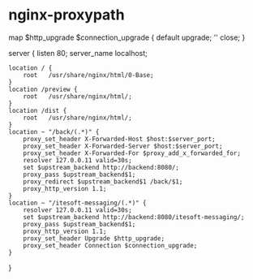 # nginx-proxypath

map $http_upgrade $connection_upgrade {
    default upgrade;
    '' close;
}

server {
    listen       80;
    server_name  localhost;

    location / {
        root   /usr/share/nginx/html/0-Base;
    }
    location /preview {
        root   /usr/share/nginx/html/;
    }
    location /dist {
        root   /usr/share/nginx/html/;
    }
    location ~ "/back/(.*)" {
        proxy_set_header X-Forwarded-Host $host:$server_port;
        proxy_set_header X-Forwarded-Server $host:$server_port;
        proxy_set_header X-Forwarded-For $proxy_add_x_forwarded_for;
        resolver 127.0.0.11 valid=30s;
        set $upstream_backend http://backend:8080/;
        proxy_pass $upstream_backend$1;
        proxy_redirect $upstream_backend$1 /back/$1;
        proxy_http_version 1.1;
    }
    location ~ "/itesoft-messaging/(.*)" {
        resolver 127.0.0.11 valid=30s;
        set $upstream_backend http://backend:8080/itesoft-messaging/;
        proxy_pass $upstream_backend$1;
        proxy_http_version 1.1;
        proxy_set_header Upgrade $http_upgrade;
        proxy_set_header Connection $connection_upgrade;
    }
}
